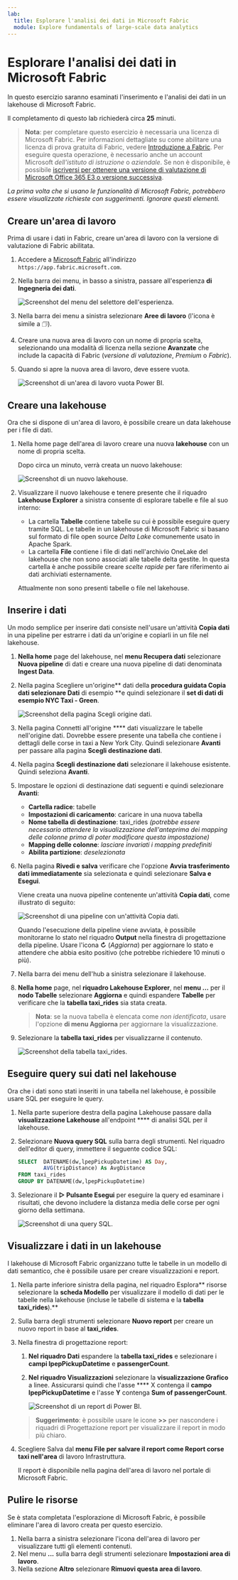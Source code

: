 ```yaml
---
lab:
  title: Esplorare l'analisi dei dati in Microsoft Fabric
  module: Explore fundamentals of large-scale data analytics
---
```


# Esplorare l'analisi dei dati in Microsoft Fabric

In questo esercizio saranno esaminati l'inserimento e l'analisi dei dati in un lakehouse di Microsoft Fabric.

Il completamento di questo lab richiederà circa **25** minuti.

> **Nota**: per completare questo esercizio è necessaria una licenza di Microsoft Fabric. Per informazioni dettagliate su come abilitare una licenza di prova gratuita di Fabric, vedere [Introduzione a Fabric](https://learn.microsoft.com/fabric/get-started/fabric-trial). Per eseguire questa operazione, è necessario anche un account Microsoft *dell'istituto di istruzione* o *aziendale*. Se non è disponibile, è possibile [iscriversi per ottenere una versione di valutazione di Microsoft Office 365 E3 o versione successiva](https://www.microsoft.com/microsoft-365/business/compare-more-office-365-for-business-plans).

*La prima volta che si usano le funzionalità di Microsoft Fabric, potrebbero essere visualizzate richieste con suggerimenti. Ignorare questi elementi.*

## Creare un'area di lavoro

Prima di usare i dati in Fabric, creare un'area di lavoro con la versione di valutazione di Fabric abilitata.

1. Accedere a [Microsoft Fabric](https://app.fabric.microsoft.com) all'indirizzo `https://app.fabric.microsoft.com`.
1. Nella barra dei menu, in basso a sinistra, passare all'esperienza **di Ingegneria dei dati**.

    ![Screenshot del menu del selettore dell'esperienza.](./images/fabric-switcher.png)

1. Nella barra dei menu a sinistra selezionare **Aree di lavoro** (l'icona è simile a &#128455;).
1. Creare una nuova area di lavoro con un nome di propria scelta, selezionando una modalità di licenza nella sezione **Avanzate** che include la capacità di Fabric (*versione di valutazione*, *Premium* o *Fabric*).
1. Quando si apre la nuova area di lavoro, deve essere vuota.

    ![Screenshot di un'area di lavoro vuota Power BI.](./images/new-workspace.png)

## Creare una lakehouse

Ora che si dispone di un'area di lavoro, è possibile creare un data lakehouse per i file di dati.

1. Nella home page dell'area di lavoro creare una nuova **lakehouse** con un nome di propria scelta.

    Dopo circa un minuto, verrà creata un nuovo lakehouse:

    ![Screenshot di un nuovo lakehouse.](./images/new-lakehouse.png)

1. Visualizzare il nuovo lakehouse e tenere presente che il riquadro **Lakehouse Explorer** a sinistra consente di esplorare tabelle e file al suo interno:
    - La cartella **Tabelle** contiene tabelle su cui è possibile eseguire query tramite SQL. Le tabelle in un lakehouse di Microsoft Fabric si basano sul formato di file open source *Delta Lake* comunemente usato in Apache Spark.
    - La cartella **File** contiene i file di dati nell'archivio OneLake del lakehouse che non sono associati alle tabelle delta gestite. In questa cartella è anche possibile creare *scelte rapide* per fare riferimento ai dati archiviati esternamente.

    Attualmente non sono presenti tabelle o file nel lakehouse.

## Inserire i dati

Un modo semplice per inserire dati consiste nell'usare un'attività **Copia dati** in una pipeline per estrarre i dati da un'origine e copiarli in un file nel lakehouse.

1. **Nella home** page del lakehouse, nel **menu Recupera dati** selezionare **Nuova pipeline** di dati e creare una nuova pipeline di dati denominata **Ingest Data**.
1. Nella pagina Scegliere un'origine** dati della ****procedura guidata Copia dati** selezionare Dati** di esempio **e quindi selezionare il **set di dati di esempio NYC Taxi - Green**.

    ![Screenshot della pagina Scegli origine dati.](./images/choose-data-source.png)

1. Nella pagina Connetti all'origine **** dati visualizzare le tabelle nell'origine dati. Dovrebbe essere presente una tabella che contiene i dettagli delle corse in taxi a New York City. Quindi selezionare **Avanti** per passare alla pagina **Scegli destinazione dati**.
1. Nella pagina **Scegli destinazione dati** selezionare il lakehouse esistente. Quindi seleziona **Avanti**.
1. Impostare le opzioni di destinazione dati seguenti e quindi selezionare **Avanti**:
    - **Cartella radice**: tabelle
    - **Impostazioni di caricamento**: caricare in una nuova tabella
    - **Nome tabella di destinazione**: taxi_rides *(potrebbe essere necessario attendere la visualizzazione dell'anteprima dei mapping delle colonne prima di poter modificare questa impostazione)*
    - **Mapping delle colonne**: *lasciare invariati i mapping predefiniti*
    - **Abilita partizione**: *deselezionata*
1. Nella pagina **Rivedi e salva** verificare che l'opzione **Avvia trasferimento dati immediatamente** sia selezionata e quindi selezionare **Salva e Esegui**.

    Viene creata una nuova pipeline contenente un'attività **Copia dati**, come illustrato di seguito:

    ![Screenshot di una pipeline con un'attività Copia dati.](./images/copy-data-pipeline.png)

    Quando l'esecuzione della pipeline viene avviata, è possibile monitorarne lo stato nel riquadro **Output** nella finestra di progettazione della pipeline. Usare l'icona **&#8635;** (*Aggiorna*) per aggiornare lo stato e attendere che abbia esito positivo (che potrebbe richiedere 10 minuti o più).

1. Nella barra dei menu dell'hub a sinistra selezionare il lakehouse.
1. **Nella home** page, nel **riquadro Lakehouse Explorer**, nel **menu ...** per il **nodo Tabelle** selezionare **Aggiorna** e quindi espandere **Tabelle** per verificare che la **tabella taxi_rides** sia stata creata.

    > **Nota**: se la nuova tabella è elencata come *non identificata*, usare l'opzione **di menu Aggiorna** per aggiornare la visualizzazione.

1. Selezionare la **tabella taxi_rides** per visualizzarne il contenuto.

    ![Screenshot della tabella taxi_rides.](./images/dimProduct.png)

## Eseguire query sui dati nel lakehouse

Ora che i dati sono stati inseriti in una tabella nel lakehouse, è possibile usare SQL per eseguire le query.

1. Nella parte superiore destra della pagina Lakehouse passare dalla **visualizzazione Lakehouse** all'endpoint **** di analisi SQL per il lakehouse.

1. Selezionare **Nuova query SQL** sulla barra degli strumenti. Nel riquadro dell'editor di query, immettere il seguente codice SQL:

    ```sql
    SELECT  DATENAME(dw,lpepPickupDatetime) AS Day,
            AVG(tripDistance) As AvgDistance
    FROM taxi_rides
    GROUP BY DATENAME(dw,lpepPickupDatetime)
    ```

1. Selezionare il **&#9655; Pulsante Esegui** per eseguire la query ed esaminare i risultati, che devono includere la distanza media delle corse per ogni giorno della settimana.

    ![Screenshot di una query SQL.](./images/sql-query.png)

## Visualizzare i dati in un lakehouse

I lakehouse di Microsoft Fabric organizzano tutte le tabelle in un modello di dati semantico, che è possibile usare per creare visualizzazioni e report.

1. Nella parte inferiore sinistra della pagina, nel riquadro Esplora** risorse selezionare la **scheda Modello** per visualizzare il modello di dati per le tabelle nella lakehouse (incluse le tabelle di sistema e la **tabella taxi_rides**).**
1. Sulla barra degli strumenti selezionare **Nuovo report** per creare un nuovo report in base al **taxi_rides**.
1. Nella finestra di progettazione report:
    1. **Nel riquadro Dati** espandere la **tabella taxi_rides** e selezionare i **campi lpepPickupDatetime** e **passengerCount**.
    1. **Nel riquadro Visualizzazioni** selezionare la **visualizzazione Grafico** a linee. Assicurarsi quindi che l'asse **** X contenga il **campo lpepPickupDatetime** e l'asse **Y** contenga **Sum of passengerCount**.

        ![Screenshot di un report di Power BI.](./images/fabric-report.png)

    > **Suggerimento**: è possibile usare le icone **>>** per nascondere i riquadri di Progettazione report per visualizzare il report in modo più chiaro.

1. Scegliere Salva dal **menu **File** per salvare il report come **Report** corse taxi nell'area** di lavoro Infrastruttura.

    Il report è disponibile nella pagina dell'area di lavoro nel portale di Microsoft Fabric.

## Pulire le risorse

Se è stata completata l'esplorazione di Microsoft Fabric, è possibile eliminare l'area di lavoro creata per questo esercizio.

1. Nella barra a sinistra selezionare l'icona dell'area di lavoro per visualizzare tutti gli elementi contenuti.
2. Nel menu **...** sulla barra degli strumenti selezionare **Impostazioni area di lavoro**.
3. Nella sezione **Altro** selezionare **Rimuovi questa area di lavoro**.
